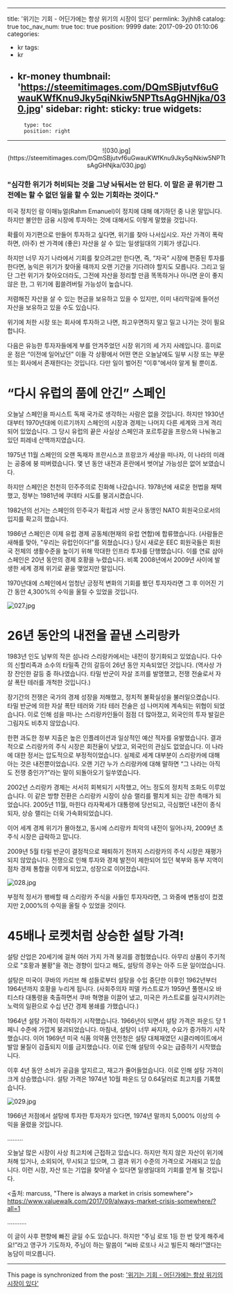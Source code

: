
---
title: '위기는 기회 - 어딘가에는 항상 위기의 시장이 있다'
permlink: 3yjhh8
catalog: true
toc_nav_num: true
toc: true
position: 9999
date: 2017-09-20 01:10:06
categories:
- kr
tags:
- kr
- kr-money
thumbnail: 'https://steemitimages.com/DQmSBjutvf6uGwauKWfKnu9Jky5qiNkiw5NPTtsAgGHNjka/030.jpg'
sidebar:
    right:
        sticky: true
widgets:
    -
        type: toc
        position: right
---


<center>
![030.jpg](https://steemitimages.com/DQmSBjutvf6uGwauKWfKnu9Jky5qiNkiw5NPTtsAgGHNjka/030.jpg)
</center>

### "심각한 위기가 허비되는 것을 그냥 놔둬서는 안 된다. 이 말은 곧 위기란 그전에는 할 수 없던 일을 할 수 있는 기회라는 것이다." 

미국 정치인 람 이매뉴얼(Rahm Emanuel)이 정치에 대해 얘기하던 중 나온 말입니다. 하지만 불안한 금융 시장에 투자하는 것에 대해서도 이렇게 말했을 것입니다.
  
확률이 자기편으로 만들어 투자하고 싶다면, 위기를 찾아 나서십시오. 자산 가격이 폭락하면, (아주) 싼 가격에 (좋은) 자산을 살 수 있는 일생일대의 기회가 생깁니다. 
  
하지만 너무 자기 나라에서 기회를 찾으려고만 한다면, 즉, “자국” 시장에 편중된 투자를 한다면, 농익은 위기가 찾아올 때까지 오랜 기간을 기다려야 할지도 모릅니다. 그리고 일단 그런 위기가 찾아오더라도, 그전에 자산을 정리할 만큼 똑똑하거나 아니면 운이 좋지 않은 한, 그 위기에 휩쓸려버릴 가능성이 높습니다. 
  
저렴해진 자산을 살 수 있는 현금을 보유하고 있을 수 있지만, 이미 내리막길에 들어선 자산을 보유하고 있을 수도 있습니다. 
  
위기에 처한 시장 또는 회사에 투자하고 나면, 좌고우면하지 말고 밀고 나가는 것이 필요합니다. 
  
다음은 유능한 투자자들에게 부를 안겨주었던 시장 위기의 세 가지 사례입니다. 흥미로운 점은 “이전에 일어났던” 이들 각 상황에서 어떤 면은 오늘날에도 일부 시장 또는 부문 또는 회사에서 존재한다는 것입니다. 다만 일이 벌어진 “이후”에서야 알게 될 뿐이죠. 
  
# “다시 유럽의 품에 안긴” 스페인

  
오늘날 스페인을 파시스트 독재 국가로 생각하는 사람은 없을 것입니다. 하지만 1930년대부터 1970년대에 이르기까지 스페인의 시장과 경제는 나머지 다른 세계와 크게 격리되어 있었습니다. 그 당시 유럽의 끝은 사실상 스페인과 포르투갈을 프랑스와 나눠놓고 있던 피레네 산맥까지였습니다. 
  
1975년 11월 스페인의 오랜 독재자 프란시스코 프랑코가 세상을 떠나자, 이 나라의 미래는 공중에 붕 떠버렸습니다. 몇 년 동안 내전과 혼란에서 벗어날 가능성은 없어 보였습니다.
  
하지만 스페인은 천천히 민주주의로 진화해 나갔습니다. 1978년에 새로운 헌법을 채택했고, 정부는 1981년에 쿠데타 시도를 붕괴시켰습니다.
  
1982년의 선거는 스페인의 민주국가 확립과 서방 군사 동맹인 NATO 회원국으로서의 입지를 확고히 했습니다.
  
1986년 스페인은 이제 유럽 경제 공동체(현재의 유럽 연합)에 합류했습니다. (사람들은 새해를 맞아, "우리는 유럽인이다!"를 외쳤습니다.) 당시 새로운 EEC 회원국들은 회원국 전체의 생활수준을 높이기 위해 막대한 인프라 투자를 단행했습니다. 이를 연료 삼아 스페인은 20년 동안의 경제 호황을 누렸습니다. 비록 2008년에서 2009년 사이에 발생한 세계 경제 위기로 끝을 맺었지만 말입니다. 
 


1970년대에 스페인에서 엄청난 긍정적 변화의 기회를 봤던 투자자라면 그 후 이어진 기간 동안 4,300%의 수익을 올릴 수 있었을 것입니다.
  
![027.jpg](https://steemitimages.com/DQmefEikVMz6472yg9uNRifaSfQSPBQAUhJiRFK9ipHRBqW/027.jpg)

# 26년 동안의 내전을 끝낸 스리랑카
  
1983년 인도 남부의 작은 섬나라 스리랑카에서는 내전이 장기화되고 있었습니다. 다수의 신할리족과 소수의 타밀족 간의 갈등이 26년 동안 지속되었던 것입니다. (역사상 가장 잔인한 갈등 중 하나였습니다. 타밀 반군이 자살 조끼를 발명했고, 전쟁 전술로서 자살 폭탄 테러를 개척한 것입니다.)
  
장기간의 전쟁은 국가의 경제 성장을 저해했고, 정치적 불확실성을 불러일으켰습니다. 타밀 반군에 의한 자살 폭탄 테러와 기타 테러 전술은 섬 나머지에 계속되는 위협이 되었습니다. 이로 인해 섬을 떠나는 스리랑카인들이 점점 더 많아졌고, 외국인의 투자 발길은 그림자도 비추지 않았습니다. 
  
한편 과도한 정부 지출은 높은 인플레이션과 일상적인 예산 적자를 유발했습니다. 결과적으로 스리랑카의 주식 시장은 회전율이 낮았고, 외국인의 관심도 없었습니다. 이 나라에 대한 정서는 압도적으로 부정적이었습니다. 실제로 세계 대부분이 스리랑카에 대해 아는 것은 내전뿐이었습니다. 오랜 기간 누가 스리랑카에 대해 말하면 “그 나라는 아직도 전쟁 중인가?”라는 말이 되돌아오기 일쑤였습니다. 
  
2002년 스리랑카 경제는 서서히 회복되기 시작했고, 어느 정도의 정치적 조화도 이루었습니다. 이 같은 방향 전환은 스리랑카 시장이 상승 랠리를 펼치게 되는 강한 촉매가 되었습니다. 2005년 11월, 마힌다 라자팍세가 대통령에 당선되고, 극심했던 내전이 종식되자, 상승 랠리는 더욱 가속화되었습니다.
  
이어 세계 경제 위기가 몰아쳤고, 동시에 스리랑카 최악의 내전이 일어나자, 2009년 초 주식 시장은 급락하고 맙니다. 
  
2009년 5월 타밀 반군이 결정적으로 패퇴하기 전까지 스리랑카의 주식 시장은 재평가되지 않았습니다. 전쟁으로 인해 투자와 경제 발전이 제한되어 있던 북부와 동부 지역이 점차 경제 통합을 이루게 되었고, 성장으로 이어졌습니다.

![028.jpg](https://steemitimages.com/DQmSPxuLi9xuLoAdhx5DemJxbG5c4i7gnRHoqDCttavjsWQ/028.jpg)
  
부정적 정서가 팽배할 때 스리랑카 주식을 사들인 투자자라면, 그 와중에 변동성이 컸겠지만 2,000%의 수익을 올릴 수 있었을 것이다.
  
# 45배나 로켓처럼 상승한 설탕 가격!
  
설탕 산업은 20세기에 걸쳐 여러 가지 가격 붕괴를 경험했습니다. 아무리 상품이 주기적으로 "호황과 불황"을 겪는 경향이 있다고 해도, 설탕의 경우는 아주 드문 일이었습니다. 
  
설탕은 미국이 쿠바의 카리브 해 섬들로부터 설탕을 수입 중단한 이후인 1962년부터 1964년까지 호황을 누리게 됩니다. (사회주의자 피델 카스트로가 1959년 풀헨시오 바티스타 대통령을 축출하면서 쿠바 혁명을 이끌어 냈고, 미국은 카스트로를 실각시키려는 노력의 일환으로 수십 년간 경제 봉쇄를 가했습니다.)
  
1964년 설탕 가격이 하락하기 시작했습니다. 1966년이 되면서 설탕 가격은 파운드 당 1페니 수준에 가깝게 붕괴되었습니다. 마침내, 설탕이 너무 싸지자, 수요가 증가하기 시작했습니다. 이어 1969년 미국 식품 의약품 안전청은 설탕 대체재였던 시클라메이트에서 발암 물질이 검출되지 이를 금지했습니다. 이로 인해 설탕의 수요는 급증하기 시작했습니다.
  
이후 4년 동안 소비가 공급을 앞지르고, 재고가 줄어들었습니다. 이로 인해 설탕 가격이 크게 상승했습니다. 설탕 가격은 1974년 10월 파운드 당 0.64달러로 최고치를 기록했습니다.

![029.jpg](https://steemitimages.com/DQmf9WVTL4YMRXfinDbCmfKipNe7B85EKwBGdvDoChyvave/029.jpg)
  
1966년 저점에서 설탕에 투자한 투자자가 있다면, 1974년 말까지 5,000% 이상의 수익을 올렸을 것입니다. 
  
.........
  
오늘날 많은 시장이 사상 최고치에 근접하고 있습니다. 하지만 적지 않은 자산이 위기에 처해 있거나, 소외되어, 무시되고 있으며, 그 결과 위기 수준의 가격으로 거래되고 있습니다. 이런 시장, 자산 또는 기업을 찾아낼 수 있다면 일생일대의 기회를 얻게 될 것입니다. 
  
<출처: marcuss, "There is always a market in crisis somewhere">
https://www.valuewalk.com/2017/09/always-market-crisis-somewhere/?all=1

...........

이 글이 사후 편향에 빠진 글일 수도 있습니다.  하지만 “주님 로또 1등 한 번 맞게 해주세요!”라고 영구가 기도하자, 주님이 하는 말씀이 “씨바 로또나 사고 빌든지 해라!”였다는 농담이 떠오릅니다.

- - -

This page is synchronized from the post: ['위기는 기회 - 어딘가에는 항상 위기의 시장이 있다'](https://steemit.com/@pius.pius/3yjhh8)
